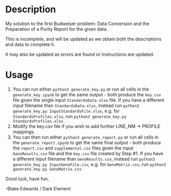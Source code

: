 # Description

My solution to the first Budweiser problem: Data Conversion and the Preparation of a Purity Report for the given data. 

This is incomplete, and will be updated as we obtain both the descriptions and data to complete it.

It may also be updated as errors are found or instructions are updated.

# Usage

1. You can run either `python3 generate_key.py` or run all cells in the `generate_key.ipynb` to get the same output - both produce the `key.csv` file given the single input `StandardsData.xlsx` file. If you have a different input filename than `StandardsData.xlsx`, instead run `python3 generate_key.py InputStandardsFile.xlsx`, e.g. for `StandardsProfiles.xlsx`, run `python3 generate_key.py StandardsProfiles.xlsx`
2. Modify the key.csv file if you wish to add further LINE_NM -> PROFILE mappings.
3. You can then run either `python3 generate_report.py` or run all cells in the `generate_report.ipynb` to get the same final output - both produce the `report.csv` and `supplemental.csv` files given the input `GenoResults.csv` file and the `key.csv` file created by Step #1. If you have a different input filename than `GenoResults.csv`, instead run `python3 generate_key.py InputGenoFile.csv`, e.g. for `GenoMatrix.csv`, run `python3 generate_key.py GenoMatrix.csv`

Good luck, have fun,

-Blake Edwards / Dark Element
